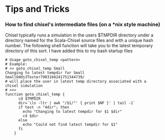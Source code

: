 # Tips and Tricks
### How to find chisel's intermediate files (on a *nix style machine)
Chisel typically runs a simulation in the users $TMPDIR directory under a directory named for the Scala-Chisel source files and with a unique hash number.  The following shell function will take you to the latest temporary directory of this sort.
I have added this to my bash startup files
```   
# Usage goto_chisel_temp <pattern>
# Example:
# >> goto_chisel_temp Small
Changing to latest tempdir for Small SmallOdds3Tester7903104241751344739/
# will place the user in latest temp directory associated with a chisel simulation
# >>>
function goto_chisel_temp {
      cd $TMPDIR
      dir=`\ls -ltr | awk "/$1/"' { print $NF }' | tail -1`
      if test -n "4dir"; then
        echo "Changing to latest tempdir for $1 $dir"
        cd $dir
      else
        echo "Could not find latest tempdir for $1"
      fi
    }
```